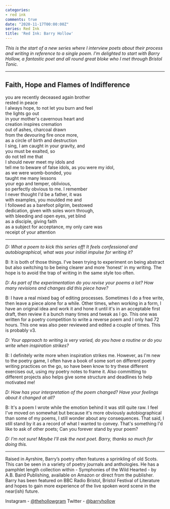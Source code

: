 ```yaml
---
categories:
- red ink
comments: true
date: "2020-11-17T00:00:00Z"
series: Red Ink
title: 'Red Ink: Barry Hollow'
---
```

*This is the start of a new series where I interview poets about their process and writing in reference to a single poem. I'm delighted to start with Barry Hollow, a fantastic poet and all round great bloke who I met through Bristol Tonic.*

***

## Faith, Hope and Flames of Indifference

you are recently deceased again brother  
rested in peace  
I always hope, to not let you burn and feel   
the lights go out  
in your mother's cavernous heart and  
creation inspires cremation  
out of ashes, charcoal drawn  
from the devouring fire once more,  
as a circle of birth and destruction                               
I sing, I am caught in your gravity, and  
you must be exalted, so  
do not tell me that  
I should never meet my idols and  
tell me to beware of  false idols, as you were my idol,  
as we were womb-bonded, you  
taught me many lessons  
your ego and temper, oblivious,  
so perfectly obvious to me. I remember  
I never thought I'd be a father, it was  
with examples, you moulded me and  
I followed as a barefoot pilgrim, bestowed  
dedication, given with soles worn through,  
with bleeding and open eyes, yet blind  
as a disciple, giving faith  
as a subject for acceptance, my only care was  
receipt of your attention  

***

*D: What a poem to kick this series off! It feels confessional and autobiographical, what was your initial impulse for writing it?*

B: It is both of those things. I've been trying to experiment on being abstract but also switching to be being clearer and more 'honest' in my writing. The hope is to avoid the trap of writing in the same style too often.

*D: As part of the experimentation do you revise your poems a lot? How many revisions and changes did this piece have?*

B: I have a real mixed bag of editing processes. Sometimes I do a free write, then leave a piece alone for a while. Other times, when working in a form, I have an original idea and work it and hone it until it's in an acceptable first draft, then review it a bunch many times and tweak as I go. This one was written for a poetry competition to write a reverse poem and I only had 72 hours. This one was also peer reviewed and edited a couple of times. This is probably v3.

*D: Your approach to writing is very varied, do you have a routine or do you write when inspiration strikes?*

B: I definitely write more when inspiration strikes me. However, as I'm new to the poetry game, I often have a book of some sort on different poetry writing practices on the go, so have been know to try these different exercises out, using my poetry notes to frame it. Also committing to different projects also helps give some structure and deadlines to help motivated me!

*D: How has your interpretation of the poem changed? Have your feelings about it changed at all?*

B: It's a poem I wrote while the emotion behind it was still quite raw. I feel I've moved on somewhat but because it's more obviously autobiographical than some of my poems, I still wonder about any consequences. That said, I still stand by it as a record of what I wanted to convey. That's something I'd like to ask of other poets; Can you forever stand by your poem?

*D: I'm not sure! Maybe I'll ask the next poet.*
*Barry, thanks so much for doing this.*

***
Raised in Ayrshire, Barry’s poetry often features a sprinkling of old Scots. This can be seen in a variety of poetry journals and anthologies. He has a pamphlet length collection within - Symphonies of the Wild Hearted - by A.B. Baird Publishing, available on Amazon or direct from the publisher. Barry has been featured on BBC Radio Bristol,  Bristol Festival of Literature and hopes to gain more experience of the live spoken word scene in the near(ish) future.

Instagram - [@thehollowgram](www.instagram.com/thehollowgram)
Twitter - [@barryhollow](www.twitter.com/barryhollow)
